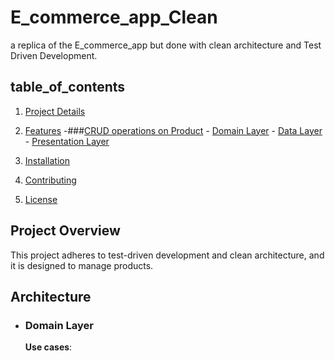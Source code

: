 # E_commerce_app_Clean

a replica of the E_commerce_app but done with clean architecture and Test Driven Development.

## table_of_contents
1. [Project Details](#project-overview)
3. [Features](#features)
    -###[CRUD operations on Product](#CRUD-operations-on-Product)
       - [Domain Layer](#domain-layer)
       - [Data Layer](#data-layer)
       - [Presentation Layer](#presentation-layer)

4. [Installation](#installation)
7. [Contributing](#contributing)
8. [License](#license)

## Project Overview

This project adheres to test-driven development and clean architecture, and it is designed to manage products.

## Architecture
 - ### Domain Layer
   **Use cases**:  

